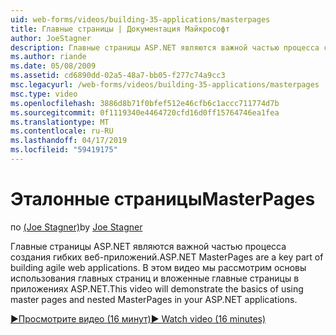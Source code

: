 ```yaml
---
uid: web-forms/videos/building-35-applications/masterpages
title: Главные страницы | Документация Майкрософт
author: JoeStagner
description: Главные страницы ASP.NET являются важной частью процесса создания гибких веб-приложений. В этом видео мы рассмотрим основы использования главных страниц и вложенные главные страницы в...
ms.author: riande
ms.date: 05/08/2009
ms.assetid: cd6890dd-02a5-48a7-bb05-f277c74a9cc3
msc.legacyurl: /web-forms/videos/building-35-applications/masterpages
msc.type: video
ms.openlocfilehash: 3886d8b71f0bfef512e46cfb6c1accc711774d7b
ms.sourcegitcommit: 0f1119340e4464720cfd16d0ff15764746ea1fea
ms.translationtype: MT
ms.contentlocale: ru-RU
ms.lasthandoff: 04/17/2019
ms.locfileid: "59419175"
---
```

# <a name="masterpages"></a><span data-ttu-id="e0a53-104">Эталонные страницы</span><span class="sxs-lookup"><span data-stu-id="e0a53-104">MasterPages</span></span>

<span data-ttu-id="e0a53-105">по [(Joe Stagner)](https://github.com/JoeStagner)</span><span class="sxs-lookup"><span data-stu-id="e0a53-105">by [Joe Stagner](https://github.com/JoeStagner)</span></span>

<span data-ttu-id="e0a53-106">Главные страницы ASP.NET являются важной частью процесса создания гибких веб-приложений.</span><span class="sxs-lookup"><span data-stu-id="e0a53-106">ASP.NET MasterPages are a key part of building agile web applications.</span></span> <span data-ttu-id="e0a53-107">В этом видео мы рассмотрим основы использования главных страниц и вложенные главные страницы в приложениях ASP.NET.</span><span class="sxs-lookup"><span data-stu-id="e0a53-107">This video will demonstrate the basics of using master pages and nested MasterPages in your ASP.NET applications.</span></span>

[<span data-ttu-id="e0a53-108">&#9654;Просмотрите видео (16 минут)</span><span class="sxs-lookup"><span data-stu-id="e0a53-108">&#9654; Watch video (16 minutes)</span></span>](https://channel9.msdn.com/Blogs/ASP-NET-Site-Videos/masterpages)
